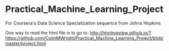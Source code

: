 # Practical_Machine_Learning_Project
For Coursera's Data Science Specialization sequence from Johns Hopkins

One way to read the html file is to go to: http://htmlpreview.github.io/?https://github.com/ColinMWright/Practical_Machine_Learning_Project/blob/master/project.html
